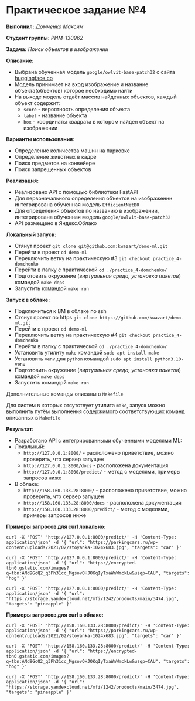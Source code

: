 # Практическое задание №4
__Выполнил:__ *Домченко Максим*

__Студент группы:__ *РИМ-130962*

__Задача:__ *Поиск объектов в изображении*

__Описание:__

* Выбрана обученная модель `google/owlvit-base-patch32`
с сайта [huggingface.co](https://huggingface.co/google/owlvit-base-patch32)
* Модель принимает на вход изображение и название объекта(объектов) которое необходимо найти
* На выходе модель отдаёт массив найденных объектов, каждый объект содержит:
  * `score` - вероятность определения объекта
  * `label` - название объекта
  * `box` - координаты квадрата в котором найден объект на изображении

__Варианты использования:__
* Определение количества машин на парковке
* Определение животных в кадре
* Поиск предметов на конвейере
* Поиск запрещенных объектов

__Реализация:__
* Реализовано API с помощью библиотеки FastAPI
* Для первоначального определения объектов на изображении интегрирована обученная модель `EfficientNetB0`
* Для определения объектов по названию в изображении, интегрирована обученная модель `google/owlvit-base-patch32`
* API размещено в Яндекс.Облако

__Локальный запуск:__
* Стянут проект `git clone git@github.com:kwazart/demo-ml.git`
* Перейти в проект `cd demo-ml`
* Переключить ветку на практическую #3 `git checkout practice_4-domchenko`
* Перейти в папку с практической `cd ./practice_4-domchenko/`
* Подготовить окружение (_виртуальная среда, установка пакетов_) командой `make deps`
* Запустить командой `make run`

__Запуск в облаке:__
* Подключиться к ВМ в облаке по ssh
* Стянут проект по https `git clone https://github.com/kwazart/demo-ml.git`
* Перейти в проект `cd demo-ml`
* Переключить ветку на практическую #4 `git checkout practice_4-domchenko`
* Перейти в папку с практической `cd ./practice_4-domchenko/`
* Установить утилиту `make` командой `sudo apt install make`
* Установить `venv` для `python` командой `sudo apt install python3.10-venv`
* Подготовить окружение (_виртуальная среда, установка пакетов_) командой `make deps`
* Запустить командой `make run`

Дополнительные команды описаны в `Makefile`

Для систем в которых отсутствует утилита `make`, запуск можно выполнить путём выполнения содержимого соответствующих команд описанных в `Makefile`

__Результат:__
* Разработано API с интегрированными обученными моделями ML:
* Локальный:
  * `http://127.0.0.1:8000/` - расположено приветствие, можно проверить, что сервер запущен
  * `http://127.0.0.1:8000/docs` - расположена документация
  * `http://127.0.0.1:8000/predict/` - метод с моделями, примеры запросов ниже
* В облаке:
  * `http://158.160.133.28:8000/` - расположено приветствие, можно проверить, что сервер запущен
  * `http://158.160.133.28:8000/docs` - расположена документация
  * `http://158.160.133.28:8000/predict/` - метод с моделями, примеры запросов ниже

__Примеры запросов для curl локально:__

`curl -X 'POST'
    'http://127.0.0.1:8000/predict/'
    -H 'Content-Type: application/json'
    -d '{
    "url": "https://parkingcars.ru/wp-content/uploads/2021/02/stoyanka-1024x683.jpg",
    "targets": "car"
}'`

`curl -X 'POST'
    'http://127.0.0.1:8000/predict/'
    -H 'Content-Type: application/json'
    -d '{
    "url": "https://encrypted-tbn0.gstatic.com/images?q=tbn:ANd9GcQ2_q3Ph31cc_MgsovOHJOKqIyTxaWnWmckLw&usqp=CAU",
    "targets": "hog"
}'`

`curl -X 'POST'
    'http://127.0.0.1:8000/predict/'
    -H 'Content-Type: application/json'
    -d '{
    "url": "https://storage.yandexcloud.net/mfi/1242/products/main/3474.jpg",
    "targets": "pineapple"
}'`

__Примеры запросов для curl в облаке:__

`curl -X 'POST'
    'http://158.160.133.28:8000/predict/'
    -H 'Content-Type: application/json'
    -d '{
    "url": "https://parkingcars.ru/wp-content/uploads/2021/02/stoyanka-1024x683.jpg",
    "targets": "car"
}'`

`curl -X 'POST'
    'http://158.160.133.28:8000/predict/'
    -H 'Content-Type: application/json'
    -d '{
    "url": "https://encrypted-tbn0.gstatic.com/images?q=tbn:ANd9GcQ2_q3Ph31cc_MgsovOHJOKqIyTxaWnWmckLw&usqp=CAU",
    "targets": "hog"
}'`

`curl -X 'POST'
    'http://158.160.133.28:8000/predict/'
    -H 'Content-Type: application/json'
    -d '{
    "url": "https://storage.yandexcloud.net/mfi/1242/products/main/3474.jpg",
    "targets": "pineapple"
}'`
